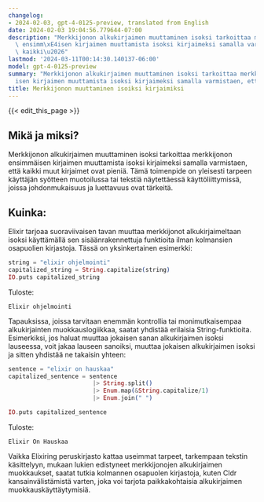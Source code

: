 ```yaml
---
changelog:
- 2024-02-03, gpt-4-0125-preview, translated from English
date: 2024-02-03 19:04:56.779644-07:00
description: "Merkkijonon alkukirjaimen muuttaminen isoksi tarkoittaa merkkijonon\
  \ ensimm\xE4isen kirjaimen muuttamista isoksi kirjaimeksi samalla varmistaen, ett\xE4\
  \ kaikki\u2026"
lastmod: '2024-03-11T00:14:30.140137-06:00'
model: gpt-4-0125-preview
summary: "Merkkijonon alkukirjaimen muuttaminen isoksi tarkoittaa merkkijonon ensimm\xE4\
  isen kirjaimen muuttamista isoksi kirjaimeksi samalla varmistaen, ett\xE4 kaikki\u2026"
title: Merkkijonon muuttaminen isoiksi kirjaimiksi
---
```


{{< edit_this_page >}}

## Mikä ja miksi?

Merkkijonon alkukirjaimen muuttaminen isoksi tarkoittaa merkkijonon ensimmäisen kirjaimen muuttamista isoksi kirjaimeksi samalla varmistaen, että kaikki muut kirjaimet ovat pieniä. Tämä toimenpide on yleisesti tarpeen käyttäjän syötteen muotoilussa tai tekstiä näytettäessä käyttöliittymissä, joissa johdonmukaisuus ja luettavuus ovat tärkeitä.

## Kuinka:

Elixir tarjoaa suoraviivaisen tavan muuttaa merkkijonot alkukirjaimeltaan isoksi käyttämällä sen sisäänrakennettuja funktioita ilman kolmansien osapuolien kirjastoja. Tässä on yksinkertainen esimerkki:

```elixir
string = "elixir ohjelmointi"
capitalized_string = String.capitalize(string)
IO.puts capitalized_string
```

Tuloste:

```
Elixir ohjelmointi
```

Tapauksissa, joissa tarvitaan enemmän kontrollia tai monimutkaisempaa alkukirjainten muokkauslogiikkaa, saatat yhdistää erilaisia String-funktioita. Esimerkiksi, jos haluat muuttaa jokaisen sanan alkukirjaimen isoksi lauseessa, voit jakaa lauseen sanoiksi, muuttaa jokaisen alkukirjaimen isoksi ja sitten yhdistää ne takaisin yhteen:

```elixir
sentence = "elixir on hauskaa"
capitalized_sentence = sentence 
                        |> String.split() 
                        |> Enum.map(&String.capitalize/1) 
                        |> Enum.join(" ")

IO.puts capitalized_sentence
```

Tuloste:

```
Elixir On Hauskaa
```

Vaikka Elixiring peruskirjasto kattaa useimmat tarpeet, tarkempaan tekstin käsittelyyn, mukaan lukien edistyneet merkkijonojen alkukirjaimen muokkaukset, saatat tutkia kolmannen osapuolen kirjastoja, kuten Cldr kansainvälistämistä varten, joka voi tarjota paikkakohtaisia alkukirjaimen muokkauskäyttäytymisiä.

